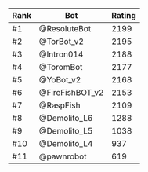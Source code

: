Rank|Bot|Rating
---|---|---
#1|@ResoluteBot|2199
#2|@TorBot_v2|2195
#3|@Intron014|2188
#4|@ToromBot|2177
#5|@YoBot_v2|2168
#6|@FireFishBOT_v2|2153
#7|@RaspFish|2109
#8|@Demolito_L6|1288
#9|@Demolito_L5|1038
#10|@Demolito_L4|937
#11|@pawnrobot|619

